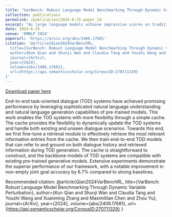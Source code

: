 ```yaml
---
title: "VarBench: Robust Language Model Benchmarking Through Dynamic Variable Perturbation"
collection: publications
permalink: /publication/2024-6-25-paper_14
excerpt: "As large language models achieve impressive scores on traditional benchmarks, an increasing number of researchers are becoming concerned about benchmark data leakage during pre-training, commonly known as the data contamination problem. To ensure fair evaluation, recent benchmarks release only the training and validation sets, keeping the test set labels closed-source. They require anyone wishing to evaluate his language model to submit the model's predictions for centralized processing and then publish the model's result on their leaderboard. However, this submission process is inefficient and prevents effective error analysis. To address this issue, we propose to variabilize benchmarks and evaluate language models dynamically. Specifically, we extract variables from each test case and define a value range for each variable. For each evaluation, we sample new values from these value ranges to create unique test cases, thus ensuring a fresh evaluation each time. We applied this variable perturbation method to four datasets: GSM8K, ARC, CommonsenseQA, and TruthfulQA, which cover mathematical generation and multiple-choice tasks. Our experimental results demonstrate that this approach provides a more accurate assessment of the true capabilities of language models, effectively mitigating the contamination problem."
date: 2024-6-25
venue: 'EMNLP 2024'
paperurl: 'https://arxiv.org/abs/2406.17681'
citation: '@article{Qian2024VarBenchRL,
  title={VarBench: Robust Language Model Benchmarking Through Dynamic Variable Perturbation},
  author={Kun Qian and Shunji Wan and Claudia Tang and Youzhi Wang and Xuanming Zhang and Maximillian Chen and Zhou Yu},
  journal={ArXiv},
  year={2024},
  volume={abs/2406.17681},
  url={https://api.semanticscholar.org/CorpusID:270711329}
}'
---
```


<a href='https://arxiv.org/abs/2406.17681'>Download paper here</a>

End-to-end task-oriented dialogue (TOD) systems have achieved promising performance by leveraging sophisticated natural language understanding and natural language generation capabilities of pre-trained models. This work enables the TOD systems with more flexibility through a simple cache. The cache provides the flexibility to dynamically update the TOD systems and handle both existing and unseen dialogue scenarios. Towards this end, we first fine-tune a retrieval module to effectively retrieve the most relevant information entries from the cache. We then train end-to-end TOD models that can refer to and ground on both dialogue history and retrieved information during TOD generation. The cache is straightforward to construct, and the backbone models of TOD systems are compatible with existing pre-trained generative models. Extensive experiments demonstrate the superior performance of our framework, with a notable improvement in non-empty joint goal accuracy by 6.7% compared to strong baselines.

Recommended citation: @article{Qian2024VarBenchRL,
  title={VarBench: Robust Language Model Benchmarking Through Dynamic Variable Perturbation},
  author={Kun Qian and Shunji Wan and Claudia Tang and Youzhi Wang and Xuanming Zhang and Maximillian Chen and Zhou Yu},
  journal={ArXiv},
  year={2024},
  volume={abs/2406.17681},
  url={https://api.semanticscholar.org/CorpusID:270711329}
}